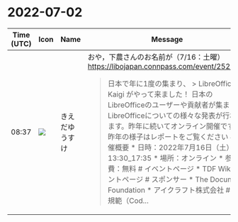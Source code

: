 # 2022-07-02

|Time (UTC)|Icon|Name|Message|
|---|---|---|---|
|08:37|![](https://avatars.slack-edge.com/2019-03-11/571585797168_09840ca518e784c46d3a_72.png)|きえだゆうすけ|おや，下農さんのお名前が（7/16：土曜）<br><https://libojapan.connpass.com/event/252904/><br><blockquote>日本で年に1度の集まり、 &gt; LibreOffice Kaigi がやって来ました！ 日本のLibreOfficeのユーザーや貢献者が集まり、LibreOfficeについての様々な発表が行われます。昨年に続いてオンライン開催です。昨年の様子はレポートをご覧ください # 開催概要 * 日時：2022年7月16日（土）13:30_17:35 * 場所：オンライン * 参加費：無料 # イベントページ * TDF Wikiイベントページ # スポンサー * The Document Foundation * アイクラフト株式会社 # 行動規範（Cod...</blockquote>|
